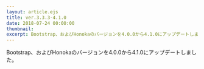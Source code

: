 ```yaml
---
layout: article.ejs
title: ver.3.3.3-4.1.0
date: 2018-07-24 00:00:00
thumbnail: 
excerpt: Bootstrap、およびHonokaのバージョンを4.0.0から4.1.0にアップデートしました
---
```


Bootstrap、およびHonokaのバージョンを4.0.0から4.1.0にアップデートしました。
